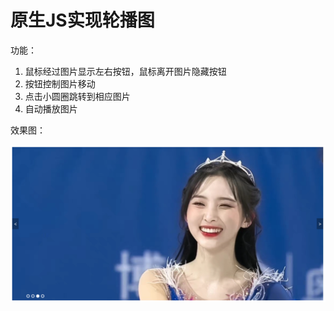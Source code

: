 # 原生JS实现轮播图

功能：

1. 鼠标经过图片显示左右按钮，鼠标离开图片隐藏按钮
2. 按钮控制图片移动
3. 点击小圆圈跳转到相应图片
4. 自动播放图片

效果图：

![nene](nene.png)
